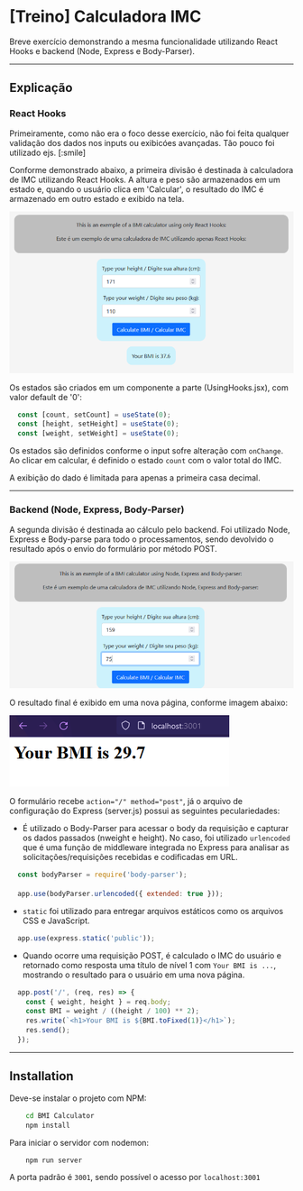 
# **[Treino] Calculadora IMC**

Breve exercício demonstrando a mesma funcionalidade utilizando React Hooks e backend (Node, Express e Body-Parser).

---

## **Explicação**

### **React Hooks**

Primeiramente, como não era o foco desse exercício, não foi feita qualquer validação dos dados nos inputs ou exibicóes avançadas. Tão pouco foi utilizado ejs.  [:smile]

Conforme demonstrado abaixo, a primeira divisão é destinada à calculadora de IMC utilizando React Hooks. A altura e peso são armazenados em um estado e, quando o usuário clica em 'Calcular', o resultado do IMC é armazenado em outro estado e exibido na tela.

![Imagem mostrando a primeira calculadora utilizando React Hooks](/images/01.PNG "Primeira calculadora utilizando React Hooks")

Os estados são criados em um componente a parte (UsingHooks.jsx), com valor default de '0':

``` js
  const [count, setCount] = useState(0);
  const [height, setHeight] = useState(0);
  const [weight, setWeight] = useState(0);
```
Os estados são definidos conforme o input sofre alteração com `onChange`. Ao clicar em calcular, é definido o estado `count` com o valor total do IMC. 

A exibição do dado é limitada para apenas a primeira casa decimal.

---
### **Backend (Node, Express, Body-Parser)**

A segunda divisão é destinada ao cálculo pelo backend. Foi utilizado Node, Express e Body-parse para todo o processamentos, sendo devolvido o resultado após o envio do formulário por método POST.

![Imagem mostando a segunda calculadora utilizando Node, Express e Body-Parser](/images/02.PNG "Segunda calculadora utilizando backend")

O resultado final é exibido em uma nova página, conforme imagem abaixo:

![Imagem mostrando o resultado do cálculo do IMC em uma nova página em branco](/images/03.PNG "Imagem mostrando o resultado do cálculo do IMC em uma nova página em branco")

O formulário recebe `action="/" method="post"`, já o arquivo de configuração do Express (server.js) possui as seguintes peculariedades:

* É utilizado o Body-Parser para acessar o body da requisição e capturar os dados passados (nweight e height). No caso, foi utilizado `urlencoded` que é uma função de middleware integrada no Express para analisar as solicitações/requisições recebidas e codificadas em URL.
```js
  const bodyParser = require('body-parser');

  app.use(bodyParser.urlencoded({ extended: true }));
```

* `static` foi utilizado para entregar arquivos estáticos como os arquivos CSS e JavaScript.
```js
  app.use(express.static('public'));
```

* Quando ocorre uma requisição POST, é calculado o IMC do usuário e retornado como resposta uma título de nível 1 com `Your BMI is ...`, mostrando o resultado para o usuário em uma nova página.
```js
  app.post('/', (req, res) => {
    const { weight, height } = req.body;
    const BMI = weight / ((height / 100) ** 2);
    res.write(`<h1>Your BMI is ${BMI.toFixed(1)}</h1>`);
    res.send();
  });
```

---
## **Installation**

Deve-se instalar o projeto com NPM:

```bash
    cd BMI Calculator
    npm install
```
Para iniciar o servidor com nodemon:

```bash
    npm run server
```

A porta padrão é `3001`, sendo possível o acesso por `localhost:3001`